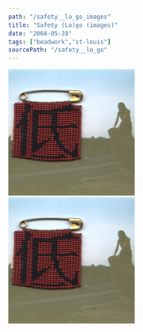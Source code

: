 ```yaml
---
path: "/safety__lo_go_images"
title: "Safety (Lo)go (images)"
date: "2004-05-28"
tags: ["beadwork","st-louis"]
sourcePath: "/safety__lo_go"
---
```


 ![safety_logo.jpeg_hexagon.jpeg](safety_logo.jpeg_hexagon.jpeg) ![safety_logo.jpg_hexagon.jpeg](safety_logo.jpg_hexagon.jpeg)
